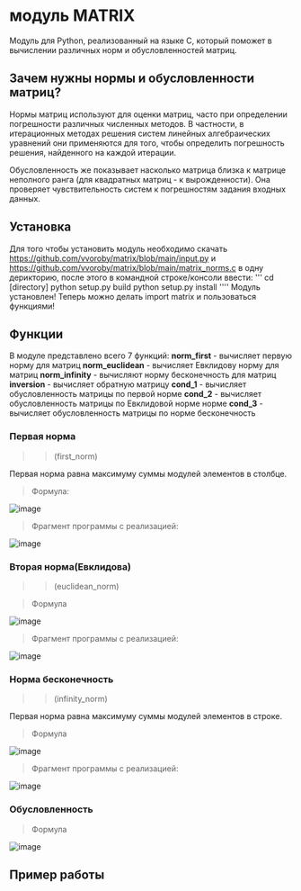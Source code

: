 # модуль MATRIX
Модуль для Python, реализованный на языке C, который поможет в вычислении различных норм и обусловленностей матриц.

## Зачем нужны нормы и обусловленности матриц?
Нормы матриц используют для оценки матриц, часто при определении погрешности различных численных методов. В частности, в итерационных методах решения систем линейных алгебраических уравнений они применяются для того, чтобы определить погрешность решения, найденного на каждой итерации.

Обусловленность же показывает насколько матрица близка к матрице неполного ранга (для квадратных матриц - к вырожденности). Она проверяет чувствительность систем к погрешностям задания входных данных.

## Установка 
Для того чтобы установить модуль необходимо скачать https://github.com/vvoroby/matrix/blob/main/input.py и https://github.com/vvoroby/matrix/blob/main/matrix_norms.c в одну дерикторию, после этого в командной строке/консоли ввести:
'''
cd [directory]
python setup.py build
python setup.py install
''''
Модуль установлен! Теперь можно делать import matrix и пользоваться функциями!

## Функции
В модуле представлено всего 7 функций:
**norm_first** - вычисляет первую норму для матриц
**norm_euclidean** - вычисляет Евклидову норму для матриц
**norm_infinity** - вычисляют норму бесконечность для матриц
**inversion** - вычисляет обратную матрицу
**cond_1** - вычисляет обусловленность матрицы по первой норме
**cond_2** - вычисляет обусловленность матрицы по Евклидовой норме норме
**cond_3** - вычисляет обусловленность матрицы по норме бесконечность

### Первая норма
>>(first_norm)

Первая норма равна максимуму суммы модулей элементов в столбце.

> Формула:

![image](https://github.com/NataTyugun/matrix_norms/assets/99788525/a5a7b6a4-b627-4e6c-a620-a999d4b91e21)

> Фрагмент программы с реализацией:

![image](https://github.com/NataTyugun/matrix_norms/assets/99788525/dbd83041-af45-461e-9af8-201f6b9d668a)

### Вторая норма(Евклидова)
>>(euclidean_norm)


> Формула

![image](https://github.com/NataTyugun/matrix_norms/assets/99788525/df391a44-e030-4fec-8bf3-d64546593e21)

> Фрагмент программы с реализацией: 

![image](https://github.com/NataTyugun/matrix_norms/assets/99788525/4e042e7c-d51e-42c0-9af3-63ed58513f1b)

### Норма бесконечность 
>>(infinity_norm)

Первая норма равна максимуму суммы модулей элементов в строке.

> Формула

![image](https://github.com/NataTyugun/matrix_norms/assets/99788525/07967e4b-064c-4b39-be59-63fa2035d83a)

> Фрагмент программы с реализацией:

![image](https://github.com/NataTyugun/matrix_norms/assets/99788525/cb5306d7-cf5c-4561-88e1-e91728095451)

### Обусловленность
> Формула

![image](https://github.com/NataTyugun/matrix_norms/assets/99788525/ed623718-6e39-4151-8a72-11b369dc59b6)



## Пример работы
